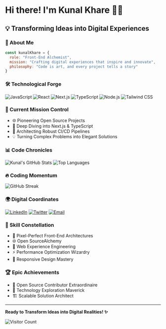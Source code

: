 # Hi there! I'm Kunal Khare 👋🚀

## 💡 Transforming Ideas into Digital Experiences

### 🌟 About Me
```javascript
const kunalKhare = {
  role: "Front-End Alchemist",
  mission: "Crafting digital experiences that inspire and innovate",
  philosophy: "Code is art, and every project tells a story"
}
```

### 🛠️ Technological Forge
![JavaScript](https://img.shields.io/badge/JavaScript-F7DF1E?style=for-the-badge&logo=javascript&logoColor=black)
![React](https://img.shields.io/badge/React-20232A?style=for-the-badge&logo=react&logoColor=61DAFB)
![Next.js](https://img.shields.io/badge/Next.js-000000?style=for-the-badge&logo=nextdotjs&logoColor=white)
![TypeScript](https://img.shields.io/badge/TypeScript-007ACC?style=for-the-badge&logo=typescript&logoColor=white)
![Node.js](https://img.shields.io/badge/Node.js-43853D?style=for-the-badge&logo=node.js&logoColor=white)
![Tailwind CSS](https://img.shields.io/badge/Tailwind_CSS-38B2AC?style=for-the-badge&logo=tailwind-css&logoColor=white)

### 🚀 Current Mission Control
- 🌐 Pioneering Open Source Projects
- 🧠 Deep Diving into Next.js & TypeScript
- 🔧 Architecting Robust CI/CD Pipelines
- 💡 Turning Complex Problems into Elegant Solutions

### 📊 Code Chronicles
![Kunal's GitHub Stats](https://github-readme-stats.vercel.app/api?username=kunaldevxxx&show_icons=true&theme=radical)
![Top Languages](https://github-readme-stats.vercel.app/api/top-langs/?username=kunaldevxxx&layout=compact&theme=radical)

### 🔥 Coding Momentum
![GitHub Streak](https://github-readme-streak-stats.herokuapp.com/?user=kunaldevxxx&theme=radical)

### 🌍 Digital Coordinates
[![LinkedIn](https://img.shields.io/badge/LinkedIn-0077B5?style=for-the-badge&logo=linkedin&logoColor=white)](https://www.linkedin.com/in/kunaldevxxx/)
[![Twitter](https://img.shields.io/badge/Twitter-1DA1F2?style=for-the-badge&logo=twitter&logoColor=white)](https://twitter.com/kunal_devxx)
[![Email](https://img.shields.io/badge/Email-D14836?style=for-the-badge&logo=gmail&logoColor=white)](mailto:KunalKhare2004@gmail.com)

### 💎 Skill Constellation
- 🎨 Pixel-Perfect Front-End Architectures
- 🌐 Open SourceAlchemy
- 🚀 Web Experience Engineering
- ⚡ Performance Optimization Wizardry
- 📱 Responsive Design Mastery

### 🏆 Epic Achievements
- 🌟 Open Source Contributor Extraordinaire
- 🔬 Technology Exploration Maverick
- 🏗️ Scalable Solution Architect

---

**Ready to Transform Ideas into Digital Realities! ✨**

![Visitor Count](https://komarev.com/ghpvc/?username=kunaldevxxx&color=blueviolet&style=flat-square)
